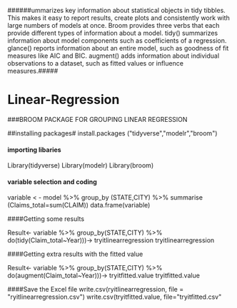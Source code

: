 ######ummarizes key information about statistical objects in tidy tibbles. This makes it easy to report results, create plots and consistently work with large numbers of models at once. Broom provides three verbs that each provide different types of information about a model. tidy() summarizes information about model components such as coefficients of a regression. glance() reports information about an entire model, such as goodness of fit measures like AIC and BIC. augment() adds information about individual observations to a dataset, such as fitted values or influence measures.#####


# Linear-Regression
###BROOM PACKAGE  FOR GROUPING LINEAR REGRESSION

##installing packages#
install.packages ("tidyverse","modelr","broom")


#### importing libaries
Library(tidyverse)
Library(modelr)
Library(broom)

#### variable selection and coding

variable < - model %>% group_by (STATE,CITY) %>% summarise (Claims_total=sum(CLAIM))
data.frame(variable)


####Getting some results

Result<- variable %>% group_by(STATE,CITY) %>% do(tidy(Claim_total~Year)))-> tryitlinearregression
tryitlinearregression

####Getting extra results with the fitted value

Result<- variable %>% group_by(STATE,CITY) %>% do(augment(Claim_total~Year)))-> tryitfitted.value
tryitfitted.value



####Save the Excel  file 
write.csv(ryitlinearregression, file = "ryitlinearregression.csv")
write.csv(tryitfitted.value, file="tryitfitted.csv"
